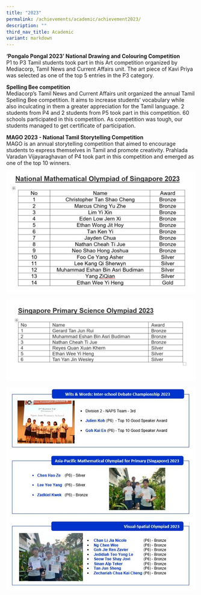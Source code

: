 ```yaml
---
title: "2023"
permalink: /achievements/academic/achievement2023/
description: ""
third_nav_title: Academic
variant: markdown
---
```

**‘Pongalo Pongal 2023’  National Drawing and Colouring Competition**
<br>P1 to P3 Tamil students took part in this Art competition organized by Mediacorp, Tamil News and Current Affairs unit. The art piece of Kavi Priya was selected as one of the top 5 entries in the P3 category.

**Spelling Bee competition**<br>
Mediacorp’s Tamil News and Current Affairs unit organized the annual Tamil Spelling Bee competition. It aims to increase students’ vocabulary while also inculcating in them a greater appreciation for the Tamil language. 2 students from P4 and 2 students from P5 took part in this competition. 60 schools participated in this competition. As competition was tough, our students managed to get certificate of participation.

**MAGO 2023 - National Tamil Storytelling Competition**<br>
MAGO is an annual storytelling competition that aimed to encourage students to express themselves in Tamil and promote  creativity. Prahlada Varadan Vijayaraghavan of P4 took part in this competition and emerged as one of the top 10 winners.

![](/images/Math_Oly_2023.png)

![](/images/Sci_Oly_2023.png)

![](/images/2023sem1achievementacademic.JPG)